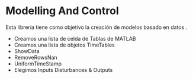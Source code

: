 
# Modelling And Control 

Esta librería tiene como objetivo la creación de modelos basado en datos .
- Creamos una lista de celda de Tablas de MATLAB 
- Creamos una lista de objetos TimeTables
- ShowData
- RemoveRowsNan
- UniformTimeStamp
- Elegimos Inputs Disturbances & Outputs 